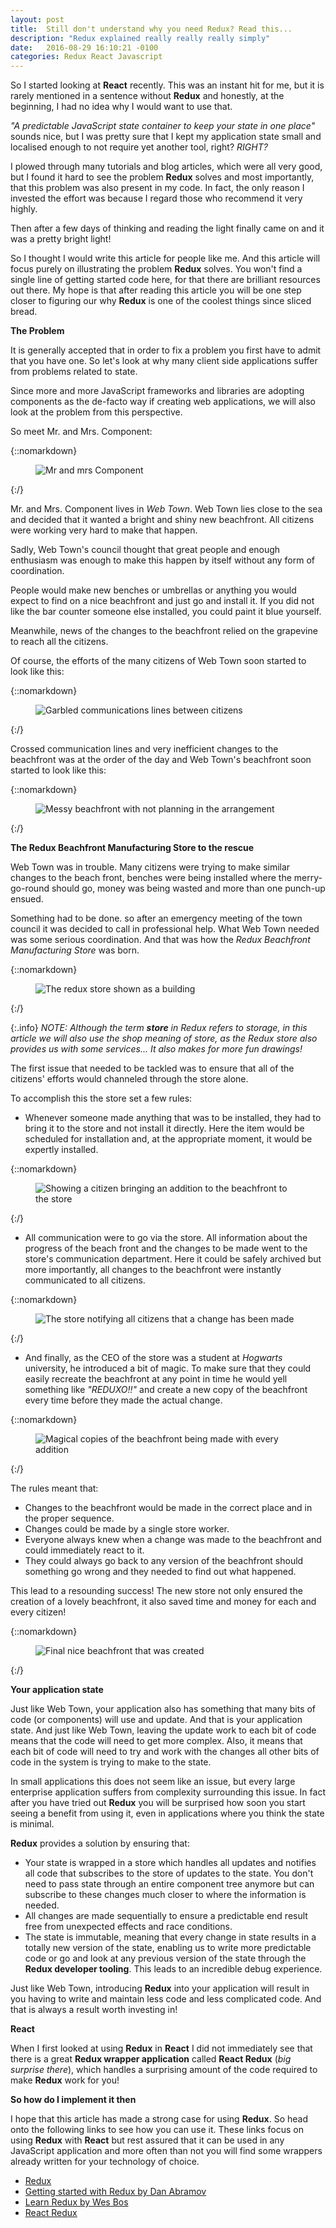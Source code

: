 ```yaml
---
layout: post
title:  Still don't understand why you need Redux? Read this...
description: "Redux explained really really really simply"
date:   2016-08-29 16:10:21 -0100
categories: Redux React Javascript
---
```


So I started looking at **React** recently. This was an instant hit for me, but it is rarely mentioned in a
sentence without **Redux** and honestly, at the beginning, I had no idea why I would want to use that.

*"A predictable JavaScript state container to keep your state in one place"* sounds nice, but I was pretty sure that I
kept my application state small and localised enough to not require yet another tool, right? *RIGHT?*

I plowed through many tutorials and blog articles, which were all very good, but I found it hard to see the problem **Redux**
solves and most importantly, that this problem was also present in my code. In fact, the only reason I invested the effort was because
I regard those who recommend it very highly.

Then after a few days of thinking and reading the light finally came on and it was a pretty bright light!

So I thought I would write this article for people like me. And this article will focus purely on illustrating the
problem **Redux** solves. You won't find a single line of getting started code here, for that there are brilliant resources out
there. My hope is that after reading this article you will be one step closer to figuring our why **Redux** is one of
the coolest things since sliced bread.

**The Problem**

It is generally accepted that in order to fix a problem you first have to admit that you have one. So let's look at
why many client side applications suffer from problems related to state.

Since more and more JavaScript frameworks and libraries are adopting components as the de-facto way if creating web applications,
we will also look at the problem from this perspective.

So meet Mr. and Mrs. Component:

{::nomarkdown}
<figure>
    <img src="/css/images/2016-08-29-redux-explained-again/component-man.png" alt="Mr and mrs Component">
</figure>
{:/}

Mr. and Mrs. Component lives in *Web Town*. Web Town lies close to the sea and decided that it wanted a bright and
shiny new beachfront. All citizens were working very hard to make that happen.

Sadly, Web Town's council thought that great people and enough enthusiasm was enough to make this happen by itself without
any form of coordination.

People would make new benches or umbrellas or anything you would expect to find on a nice beachfront and just go and install it.
If you did not like the bar counter someone else installed, you could paint it blue yourself.

Meanwhile, news of the changes to the beachfront relied on the grapevine to reach all the citizens.

Of course, the efforts of the many citizens of Web Town soon started to look like this:

{::nomarkdown}
<figure>
    <img src="/css/images/2016-08-29-redux-explained-again/comms-lines.png" alt="Garbled communications lines between citizens">
</figure>
{:/}

Crossed communication lines and very inefficient changes to the beachfront was at the order of the day and Web Town's beachfront
soon started to look like this:

{::nomarkdown}
<figure>
    <img src="/css/images/2016-08-29-redux-explained-again/messy.png" alt="Messy beachfront with not planning in the arrangement">
</figure>
{:/}

**The Redux Beachfront Manufacturing Store to the rescue**

Web Town was in trouble. Many citizens were trying to make similar changes to the beach front, benches were being installed
where the merry-go-round should go, money was being wasted and more than one punch-up ensued.

Something had to be done. so after an emergency meeting of the town council it was decided to call in professional help. What Web Town needed was
some serious coordination. And that was how the *Redux Beachfront Manufacturing Store* was born.

{::nomarkdown}
<figure>
    <img src="/css/images/2016-08-29-redux-explained-again/store.png" alt="The redux store shown as a building">
</figure>
{:/}

{:.info}
*NOTE: Although the term **store** in Redux refers to storage, in this article we will also use the shop meaning of store,
as the Redux store also provides us with some services... It also makes for more fun drawings!*

The first issue that needed to be tackled was to ensure that all of the citizens' efforts would channeled through
the store alone.

To accomplish this the store set a few rules:

- Whenever someone made anything that was to be installed, they had to bring it to the store and not
install it directly. Here the item would be scheduled for installation and, at the appropriate moment, it would be
expertly installed.

{::nomarkdown}
<figure>
    <img src="/css/images/2016-08-29-redux-explained-again/store-install.png" alt="Showing a citizen bringing an addition to the beachfront to the store">
</figure>
{:/}

- All communication were to go via the store. All information about the progress of the beach front and the changes to be
made went to the store's communication department. Here it could be safely archived but more importantly, all changes to the
beachfront were instantly communicated to all citizens.

{::nomarkdown}
<figure>
    <img src="/css/images/2016-08-29-redux-explained-again/store-comms.png" alt="The store notifying all citizens that a change has been made">
</figure>
{:/}

- And finally, as the CEO of the store was a student at *Hogwarts* university, he introduced a bit of magic. To make sure
that they could easily recreate the beachfront at any point in time he would yell something like *"REDUXO!!"* and create a new copy
of the beachfront every time before they made the actual change.

{::nomarkdown}
<figure>
    <img src="/css/images/2016-08-29-redux-explained-again/magical-copies.png" alt="Magical copies of the beachfront being made with every addition">
</figure>
{:/}

The rules meant that:

- Changes to the beachfront would be made in the correct place and in the proper sequence.
- Changes could be made by a single store worker.
- Everyone always knew when a change was made to the beachfront and could immediately react to it.
- They could always go back to any version of the beachfront should something go wrong and they needed to find out what
happened.

This lead to a resounding success! The new store not only ensured the creation of a lovely beachfront,
it also saved time and money for each and every citizen!

{::nomarkdown}
<figure>
    <img src="/css/images/2016-08-29-redux-explained-again/final-result.png" alt="Final nice beachfront that was created">
</figure>
{:/}

**Your application state**

Just like Web Town, your application also has something that many bits of code (or components) will use and update. And that is your
application state. And just like Web Town, leaving the update work to each bit of code means that the code will need
to get more complex. Also, it means that each bit of code will need to try and work with the changes all other bits of code
in the system is trying to make to the state.

In small applications this does not seem like an issue, but every large enterprise application suffers from complexity
surrounding this issue. In fact after you have tried out **Redux** you will be surprised how soon you start seeing
a benefit from using it, even in applications where you think the state is minimal.

**Redux** provides a solution by ensuring that:

- Your state is wrapped in a store which handles all updates and notifies all code that subscribes to the store of updates
to the state. You don't need to pass state through an entire component tree anymore but can subscribe to these changes much closer
to where the information is needed.
- All changes are made sequentially to ensure a predictable end result free from unexpected effects and race conditions.
- The state is immutable, meaning that every change in state results in a totally new version of the state, enabling us
to write more predictable code or go and look at any previous version of the state through the **Redux developer tooling**.
This leads to an incredible debug experience.

Just like Web Town, introducing **Redux** into your application will result in you having to write and maintain less code and
less complicated code. And that is always a result worth investing in!

**React**

When I first looked at using **Redux** in **React** I did not immediately see that there is a great **Redux wrapper
application** called **React Redux** (*big surprise there*), which handles a surprising amount of the code required to
make **Redux** work for you!

**So how do I implement it then**

I hope that this article has made a strong case for using **Redux**. So head onto the following links to see how you can use it. These
links focus on using **Redux** with **React** but rest assured that it can be used in any JavaScript application and more often than
not you will find some wrappers already written for your technology of choice.

- [Redux](https://github.com/reactjs/redux)
- [Getting started with Redux by Dan Abramov](https://egghead.io/courses/getting-started-with-redux)
- [Learn Redux by Wes Bos](https://learnredux.com/)
- [React Redux](https://github.com/reactjs/react-redux)